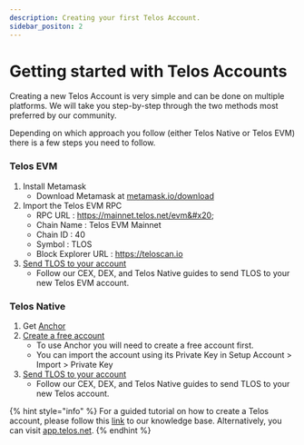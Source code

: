 ```yaml
---
description: Creating your first Telos Account.
sidebar_positon: 2
---
```


# Getting started with Telos Accounts

Creating a new Telos Account is very simple and can be done on multiple platforms. We will take you step-by-step through the two methods most preferred by our community.&#x20;

Depending on which approach you follow (either Telos Native or Telos EVM) there is a few steps you need to follow.

### Telos EVM

1. Install Metamask
   * Download Metamask at [metamask.io/download](https://metamask.io/download/)
2. Import the Telos EVM RPC
   * RPC URL : https://mainnet.telos.net/evm&#x20;
   * Chain Name : Telos EVM Mainnet&#x20;
   * Chain ID : 40&#x20;
   * Symbol : TLOS&#x20;
   * Block Explorer URL : https://teloscan.io
3. [Send TLOS to your account](../getting-some-tlos.md)
   * Follow our CEX, DEX, and Telos Native guides to send TLOS to your new Telos EVM account.

### Telos Native

1. Get [Anchor](https://greymass.com/en/anchor/)
2. [Create a free account](https://www.telos.net/#getting-started)
   * To use Anchor you will need to create a free account first.
   * You can import the account using its Private Key in Setup Account > Import > Private Key
3. [Send TLOS to your account](../getting-some-tlos.md)
   * Follow our CEX, DEX, and Telos Native guides to send TLOS to your new Telos account.

{% hint style="info" %}
For a guided tutorial on how to create a Telos account, please follow this [link](https://help.telos.net/en\_US/getting-started/how-to-create-a-free-telos-account) to our knowledge base. Alternatively, you can visit [app.telos.net](https://app.telos.net).
{% endhint %}


